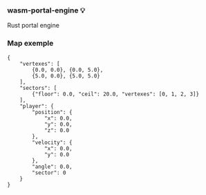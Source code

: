 ### wasm-portal-engine :bulb:

Rust portal engine

### Map exemple
```
{
	"vertexes": [
		{0.0, 0.0}, {0.0, 5.0},
		{5.0, 0.0}, {5.0, 5.0}
	],
	"sectors": [
		{"floor": 0.0, "ceil": 20.0, "vertexes": [0, 1, 2, 3]}
	],
	"player": {
		"position": {
			"x": 0.0,
			"y": 0.0,
			"z": 0.0
		},
		"velocity": {
			"x": 0.0,
			"y": 0.0
		},
		"angle": 0.0,
		"sector": 0
	}
}
```

